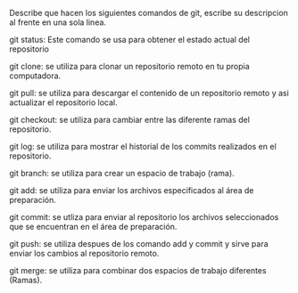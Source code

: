 Describe que hacen los siguientes comandos de git, escribe su descripcion al frente en una sola linea.

git status: Este comando se usa para obtener el estado actual del repositorio

git clone: se utiliza para clonar un repositorio remoto en tu propia computadora.

git pull: se utiliza para descargar el contenido de un repositorio remoto y asi actualizar el repositorio local.

git checkout: se utiliza para cambiar entre las diferente ramas del repositorio.

git log: se utiliza para mostrar el historial de los commits realizados en el repositorio.

git branch: se utiliza para crear un espacio de trabajo (rama).

git add: se utiliza para enviar los archivos especificados al área de preparación.

git commit: se utliza para enviar al repositorio los archivos seleccionados que se encuentran en el área de preparación.

git push: se utiliza despues de los comando add y commit y sirve para enviar los cambios al repositorio remoto.

git merge: se utiliza para combinar dos espacios de trabajo diferentes (Ramas). 
